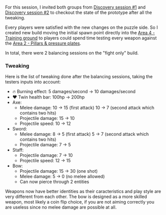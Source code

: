For this session, I invited both groups from [Discovery session #1](<discovery-session1.md>) and [Discovery session #2](<discovery-session2.md>) to checkout the state of the prototype after all the tweaking.

Every players were satisfied with the new changes on the puzzle side. So I created new build moving the initial spawn point directly into the [Area 4 - Training ground](<../prototype/area4.md>) to players could spend time testing every weapon against the [Area 2 - Pillars & pressure plates](<../prototype/area5.md>).

In total, there were 2 balancing sessions on the "fight only" build.

### Tweaking

Here is the list of tweaking done after the balancing sessions, taking the testers inputs into account: 

* 🔥 Burning effect: 5 damages/second → 10 damages/second
* ❤️ Twin health bar: 100hp → 200hp
* Axe: 
    * Melee damage: 10 → 15 (first attack) 10 → 7 (second attack which contains two hits)
    * Projectile damage: 15  → 10
    * Projectile speed: 10 → 12
* Sword:
    * Melee damage: 8 → 5 (first attack) 5 → 7 (second attack which contains two hits)
    * Projectile damage: 7 → 5
* Staff:
    * Projectile damage: 7 → 10
    * Projectile speed: 12 → 15
* Bow:
    * Projectile damage: 15 → 30 (one shot)
    * Melee damage: 5 → 0 (no melee allowed)
    * Can now pierce through 2 entities

Weapons now have better identities as their caracteristics and play style are very different from each other. The bow is designed as a more skilled weapon, most likely a coin flip choice, if you are not aiming correctly you are useless since no melee damage are possible at all.